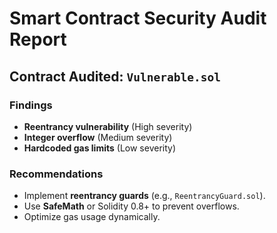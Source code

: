 # Smart Contract Security Audit Report

## **Contract Audited**: `Vulnerable.sol`

### **Findings**
- **Reentrancy vulnerability** (High severity)
- **Integer overflow** (Medium severity)
- **Hardcoded gas limits** (Low severity)

### **Recommendations**
- Implement **reentrancy guards** (e.g., `ReentrancyGuard.sol`).
- Use **SafeMath** or Solidity 0.8+ to prevent overflows.
- Optimize gas usage dynamically.

